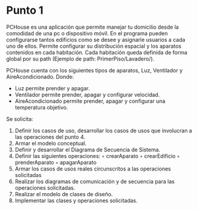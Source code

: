 # Punto 1
PCHouse es una aplicación que permite manejar tu domicilio desde la comodidad de una pc o dispositivo móvil. En el programa pueden configurarse tantos edificios como se desee y asignarle usuarios a cada uno de ellos. Permite configurar su distribución espacial y los aparatos contenidos en cada habitación. Cada habitación queda definida de forma global por su path (Ejemplo de path: PrimerPiso/Lavadero/).

PCHouse cuenta con los siguientes tipos de aparatos, Luz, Ventilador y AireAcondicionado. Donde:
- Luz permite prender y apagar.
- Ventilador permite prender, apagar y configurar velocidad.
- AireAcondicionado permite prender, apagar y configurar una temperatura objetivo.

Se solicita:
1. Definir los casos de uso, desarrollar los casos de usos que involucran a las operaciones del punto 4.
2. Armar el modelo conceptual.
3. Definir y desarrollar el Diagrama de Secuencia de Sistema.
4. Definir las siguientes operaciones:
◦ crearAparato
◦ crearEdificio
◦ prenderAparato
◦ apagarAparato
5. Armar los casos de usos reales circunscritos a las operaciones solicitadas
6. Realizar los diagramas de comunicación y de secuencia para las operaciones solicitadas.
7. Realizar el modelo de clases de diseño.
8. Implementar las clases y operaciones solicitadas.
